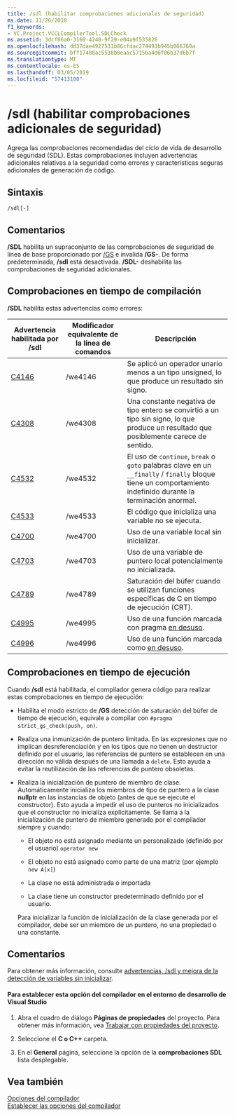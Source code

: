 ```yaml
---
title: /sdl (habilitar comprobaciones adicionales de seguridad)
ms.date: 11/26/2018
f1_keywords:
- VC.Project.VCCLCompilerTool.SDLCheck
ms.assetid: 3dcf86a0-3169-4240-9f29-e04a9f535826
ms.openlocfilehash: dd37dae4927531b86cfdac274493b945b066760a
ms.sourcegitcommit: bff17488ac5538b8eaac57156a4d6f06b37d6b7f
ms.translationtype: MT
ms.contentlocale: es-ES
ms.lasthandoff: 03/05/2019
ms.locfileid: "57413100"
---
```

# <a name="sdl-enable-additional-security-checks"></a>/sdl (habilitar comprobaciones adicionales de seguridad)

Agrega las comprobaciones recomendadas del ciclo de vida de desarrollo de seguridad (SDL). Estas comprobaciones incluyen advertencias adicionales relativas a la seguridad como errores y características seguras adicionales de generación de código.

## <a name="syntax"></a>Sintaxis

```
/sdl[-]
```

## <a name="remarks"></a>Comentarios

**/SDL** habilita un supraconjunto de las comprobaciones de seguridad de línea de base proporcionado por [/GS](../../build/reference/gs-buffer-security-check.md) e invalida **/GS-**. De forma predeterminada, **/sdl** está desactivada. **/SDL-** deshabilita las comprobaciones de seguridad adicionales.

## <a name="compile-time-checks"></a>Comprobaciones en tiempo de compilación

**/SDL** habilita estas advertencias como errores:

|Advertencia habilitada por /sdl|Modificador equivalente de la línea de comandos|Descripción|
|------------------------------|-------------------------------------|-----------------|
|[C4146](../../error-messages/compiler-warnings/compiler-warning-level-2-c4146.md)|/we4146|Se aplicó un operador unario menos a un tipo unsigned, lo que produce un resultado sin signo.|
|[C4308](../../error-messages/compiler-warnings/compiler-warning-level-2-c4308.md)|/we4308|Una constante negativa de tipo entero se convirtió a un tipo sin signo, lo que produce un resultado que posiblemente carece de sentido.|
|[C4532](../../error-messages/compiler-warnings/compiler-warning-level-1-c4532.md)|/we4532|El uso de `continue`, `break` o `goto` palabras clave en un `__finally` / `finally` bloque tiene un comportamiento indefinido durante la terminación anormal.|
|[C4533](../../error-messages/compiler-warnings/compiler-warning-level-1-c4533.md)|/we4533|El código que inicializa una variable no se ejecuta.|
|[C4700](../../error-messages/compiler-warnings/compiler-warning-level-1-and-level-4-c4700.md)|/we4700|Uso de una variable local sin inicializar.|
|[C4703](../../error-messages/compiler-warnings/compiler-warning-level-4-c4703.md)|/we4703|Uso de una variable de puntero local potencialmente no inicializada.|
|[C4789](../../error-messages/compiler-warnings/compiler-warning-level-1-c4789.md)|/we4789|Saturación del búfer cuando se utilizan funciones específicas de C en tiempo de ejecución (CRT).|
|[C4995](../../error-messages/compiler-warnings/compiler-warning-level-3-c4995.md)|/we4995|Uso de una función marcada con pragma [en desuso](../../preprocessor/deprecated-c-cpp.md).|
|[C4996](../../error-messages/compiler-warnings/compiler-warning-level-3-c4996.md)|/we4996|Uso de una función marcada como [en desuso](../../cpp/deprecated-cpp.md).|

## <a name="runtime-checks"></a>Comprobaciones en tiempo de ejecución

Cuando **/sdl** está habilitada, el compilador genera código para realizar estas comprobaciones en tiempo de ejecución:

- Habilita el modo estricto de **/GS** detección de saturación del búfer de tiempo de ejecución, equivale a compilar con `#pragma strict_gs_check(push, on)`.

- Realiza una inmunización de puntero limitada. En las expresiones que no implican desreferenciación y en los tipos que no tienen un destructor definido por el usuario, las referencias de puntero se establecen en una dirección no válida después de una llamada a `delete`. Esto ayuda a evitar la reutilización de las referencias de puntero obsoletas.

- Realiza la inicialización de puntero de miembro de clase. Automáticamente inicializa los miembros de tipo de puntero a la clase **nullptr** en las instancias de objeto (antes de que se ejecute el constructor). Esto ayuda a impedir el uso de punteros no inicializados que el constructor no inicializa explícitamente. Se llama a la inicialización de puntero de miembro generado por el compilador siempre y cuando:

  - El objeto no está asignado mediante un personalizado (definido por el usuario) `operator new`

  - El objeto no está asignado como parte de una matriz (por ejemplo `new A[x]`)

  - La clase no está administrada o importada

  - La clase tiene un constructor predeterminado definido por el usuario.

  Para inicializar la función de inicialización de la clase generada por el compilador, debe ser un miembro de un puntero, no una propiedad o una constante.

## <a name="remarks"></a>Comentarios

Para obtener más información, consulte [advertencias, /sdl y mejora de la detección de variables sin inicializar](https://cloudblogs.microsoft.com/microsoftsecure/2012/06/06/warnings-sdl-and-improving-uninitialized-variable-detection/).

#### <a name="to-set-this-compiler-option-in-the-visual-studio-development-environment"></a>Para establecer esta opción del compilador en el entorno de desarrollo de Visual Studio

1. Abra el cuadro de diálogo **Páginas de propiedades** del proyecto. Para obtener más información, vea [Trabajar con propiedades del proyecto](../../ide/working-with-project-properties.md).

1. Seleccione el **C o C++** carpeta.

1. En el **General** página, seleccione la opción de la **comprobaciones SDL** lista desplegable.

## <a name="see-also"></a>Vea también

[Opciones del compilador](../../build/reference/compiler-options.md)<br/>
[Establecer las opciones del compilador](../../build/reference/setting-compiler-options.md)
